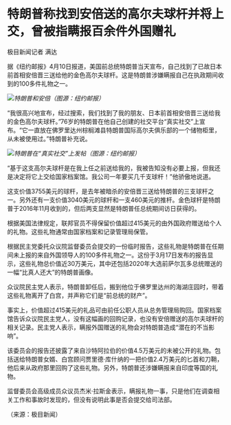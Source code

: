 # 特朗普称找到安倍送的高尔夫球杆并将上交，曾被指瞒报百余件外国赠礼

极目新闻记者 满达

据《纽约邮报》4月10日报道，美国前总统特朗普当天宣布，自己找到了已故日本前首相安倍晋三送给他的金色高尔夫球杆。这是特朗普涉嫌瞒报自己在执政期间收到的100多件礼物之一。

![](https://inews.gtimg.com/om_bt/Org9Zcgz3-YV5los_lN5MlLlDAPyeUrvpMMsZVnhb-C6YAA/1000)_特朗普和安倍（图源：纽约邮报）_

“我很高兴地宣布，经过搜索，我们找到了我的朋友、日本前首相安倍晋三送给我的金色高尔夫球杆。”76岁的特朗普在他自己创建的社交平台“真实社交”上宣布。“它一直放在佛罗里达州棕榈滩县特朗普国际高尔夫俱乐部的一个储物柜里，从未被使用过。”特朗普补充说。

![](https://inews.gtimg.com/om_bt/OI5G82S2WnwDjfvRYBmJwD1Ad8yapcdcacgnOLNqbNpSYAA/1000)_特朗普在“真实社交”上发帖（图源：纽约邮报）_

“基于这支高尔夫球杆是在我上任之前送给我的，我被告知没有必要上报，但我还是决定将它上交给国家档案馆。我公司一年要买几千支球杆！”他骄傲地说道。

这支价值3755美元的球杆，是去年被暗杀的安倍晋三送给特朗普的三支球杆之一。另外还有一支价值3040美元的球杆和一支460美元的推杆。金色球杆是特朗普于2016年11月收到的，但后两支显然是特朗普任总统期间访日获得的。

根据美国法律规定，联邦官员不得保留价值超过415美元的由外国政府赠送给个人的礼物。这些礼物通常由国家档案和记录管理局保管。

根据民主党委托众议院监督委员会提交的一份临时报告，这些礼物是特朗普在任期间未上报的来自外国领导人的100多件礼物之一。这份于3月17日发布的报告显示，这些礼物总价值近30万美元，其中还包括2020年大选前萨尔瓦多总统赠送的一幅“比真人还大”的特朗普画像。

众议院民主党人表示，特朗普卸任后，搬到他位于佛罗里达州的海湖庄园时，带着这些礼物离开了白宫，并声称它们是“前总统的财产”。

事实上，价值超过415美元的礼品可由前任公职人员从总务管理局购回。国家档案馆告诉众议院民主党人，没有这幅画的回购记录，也没有安倍赠送的高尔夫球杆的相关记录。民主党人表示，瞒报外国赠送的礼物会对特朗普造成“潜在的不当影响”。

该委员会的报告还披露了来自沙特阿拉伯的价值4.5万美元的未被公开的礼物。包括送给特朗普女婿、白宫顾问贾里德·库什纳的一把价值2.4万美元的匕首和刀鞘，他后来从政府那里回购了这些礼物。另外，特朗普还涉嫌瞒报来自印度等国的礼物。

监督委员会高级成员众议员杰米·拉斯金表示，瞒报礼物一事，只是他们在调查相关工作和事故时发现的，但没有说明此事是否会提交给司法部。

（来源：极目新闻）


